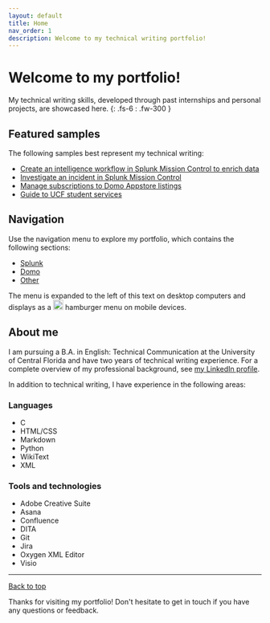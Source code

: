 ```yaml
---
layout: default
title: Home
nav_order: 1
description: Welcome to my technical writing portfolio!
---
```


# Welcome to my portfolio!

My technical writing skills, developed through past internships and personal projects, are showcased here.
{: .fs-6 : .fw-300 }

## Featured samples

The following samples best represent my technical writing:

- [Create an intelligence workflow in Splunk Mission Control to enrich data](/portfolio/TIMEnrichData)
- [Investigate an incident in Splunk Mission Control](/portfolio/InvestigateIncidents)
- [Manage subscriptions to Domo Appstore listings](/portfolio/ManageSubscriptions)
- [Guide to UCF student services](/portfolio/FreshmenServices.pdf)

## Navigation 

Use the navigation menu to explore my portfolio, which contains the following sections:

- [Splunk](/portfolio/Splunk)
- [Domo](/portfolio/Domo)
- [Other](/portfolio/Other)

The menu is expanded to the left of this text on desktop computers and displays as a <img src="https://github.com/haileytapia/portfolio/assets/78626762/d3f823ac-7ddd-40da-88e5-2ca5b7f4f22b" width="20"> hamburger menu on mobile devices.

## About me

I am pursuing a B.A. in English: Technical Communication at the University of Central Florida and have two years of technical writing experience. For a complete overview of my professional background, see [my LinkedIn profile](https://www.linkedin.com/in/haileytapia/).

In addition to technical writing, I have experience in the following areas:

### Languages

- C
- HTML/CSS
- Markdown
- Python
- WikiText
- XML

### Tools and technologies

- Adobe Creative Suite
- Asana
- Confluence
- DITA
- Git
- Jira
- Oxygen XML Editor
- Visio

---

[Back to top](#top)

Thanks for visiting my portfolio! Don't hesitate to get in touch if you have any questions or feedback.
